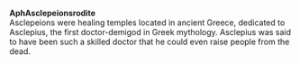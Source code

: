 <b>AphAsclepeionsrodite</b> <br>
Asclepeions were healing temples located in ancient Greece, dedicated to Asclepius, the first doctor-demigod in Greek mythology. Asclepius was said to have been such a skilled doctor that he could even raise people from the dead.